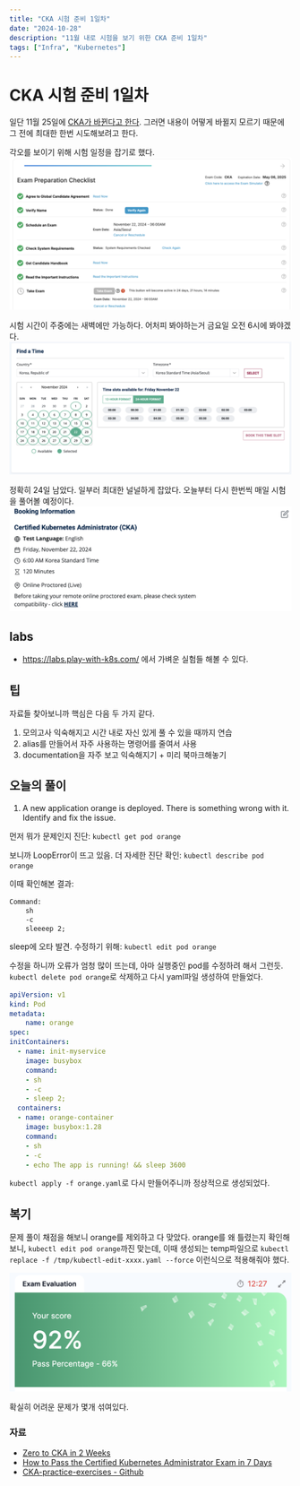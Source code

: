 ```yaml
---
title: "CKA 시험 준비 1일차"
date: "2024-10-28"
description: "11월 내로 시험을 보기 위한 CKA 준비 1일차"
tags: ["Infra", "Kubernetes"]
---
```


# CKA 시험 준비 1일차
일단 11월 25일에 [CKA가 바뀐다고 한다](https://training.linuxfoundation.org/certified-kubernetes-administrator-cka-program-changes/). 그러면 내용이 어떻게 바뀔지 모르기 때문에 그 전에 최대한 한번 시도해보려고 한다.

각오를 보이기 위해 시험 일정을 잡기로 했다.
![sched1](../../../images/infra/kube/CKA/sched1.png)

시험 시간이 주중에는 새벽에만 가능하다. 어처피 봐야하는거 금요일 오전 6시에 봐야겠다.
![sched2](../../../images/infra/kube/CKA/sched2.png)

정확히 24일 남았다. 일부러 최대한 널널하게 잡았다. 오늘부터 다시 한번씩 매일 시험을 풀어볼 예정이다.
![sched3](../../../images/infra/kube/CKA/sched3.png)

## labs
- https://labs.play-with-k8s.com/ 에서 가벼운 실험들 해볼 수 있다. 


## 팁
자료들 찾아보니까 핵심은 다음 두 가지 같다.
1. 모의고사 익숙해지고 시간 내로 자신 있게 풀 수 있을 때까지 연습
2. alias를 만들어서 자주 사용하는 명령어를 줄여서 사용
3. documentation을 자주 보고 익숙해지기 + 미리 북마크해놓기


## 오늘의 풀이

1. A new application orange is deployed. There is something wrong with it. Identify and fix the issue.

먼저 뭐가 문제인지 진단: `kubectl get pod orange`

보니까 LoopError이 뜨고 있음. 더 자세한 진단 확인: `kubectl describe pod orange`

이때 확인해본 결과:
```
Command:
    sh
    -c
    sleeeep 2;
```
sleep에 오타 발견. 수정하기 위해: `kubectl edit pod orange`

수정을 하니까 오류가 엄청 많이 뜨는데, 아마 실행중인 pod를 수정하려 해서 그런듯. `kubectl delete pod orange`로 삭제하고 다시 yaml파일 생성하여 만들었다.

```yaml
apiVersion: v1
kind: Pod
metadata:
    name: orange
spec:
initContainers:
  - name: init-myservice
    image: busybox
    command:
    - sh
    - -c
    - sleep 2;
  containers:
  - name: orange-container
    image: busybox:1.28
    command:
    - sh
    - -c
    - echo The app is running! && sleep 3600
```

`kubectl apply -f orange.yaml`로 다시 만들어주니까 정상적으로 생성되었다.

## 복기
문제 풀이 채점을 해보니 orange를 제외하고 다 맞았다. orange를 왜 틀렸는지 확인해보니, `kubectl edit pod orange`까진 맞는데, 이때 생성되는 temp파일으로 `kubectl replace -f /tmp/kubectl-edit-xxxx.yaml --force` 이런식으로 적용해줘야 했다.

![d1](../../../images/infra/kube/CKA/d1.png)

확실히 어려운 문제가 몇개 섞여있다.

### 자료
- [Zero to CKA in 2 Weeks](https://capgemini.github.io/kubernetes/Zero-to-CKA-in-2-Weeks/)
- [How to Pass the Certified Kubernetes Administrator Exam in 7 Days](https://hackernoon.com/how-to-pass-the-certified-kubernetes-administrator-exam-in-7-days-saw3uhu)
- [CKA-practice-exercises - Github](https://github.com/alijahnas/CKA-practice-exercises?tab=readme-ov-file)